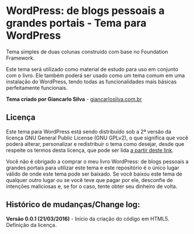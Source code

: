 # WordPress: de blogs pessoais a grandes portais - Tema para WordPress

Tema simples de duas colunas construído com base no Foundation Framework.

Este tema será utilizado como material de estudo para uso em conjunto com o livro. Ele também poderá ser usado como um tema comum em uma instalação do WordPress, tendo todas as funcionalidades mais básicas perfeitamente funcionais.

**Tema criado por Giancarlo Silva** - [giancarlosilva.com.br](http://giancarlosilva.com.br)

## Licença

Este tema para WordPress está sendo distribuído sob a 2ª versão da licença GNU General Public License (GNU GPLv2), o que significa que você poderá alterar, personalizar e redistribuir o tema como desejar, desde que respeite os termos desta licença, que pode ser lida [a partir deste link](https://wordpress.org/about/gpl/).

Você não é obrigado a comprar o meu livro WordPress: de blogs pessoais a grandes portais para utilizar este tema e este repositório é o único lugar válido de onde este tema pode ser baixado. Se você baixou este tema de qualquer outro lugar ou se você teve que pagar por ele, desconfie de intenções maliciosas e, se for o caso, tente obter seu dinheiro de volta. 

## Histórico de mudanças/Change log:

**Versão 0.0.1 (21/03/2016)** - Início da criação do código em HTML5. Definição da licença.
